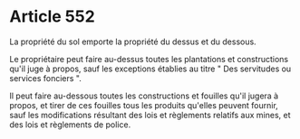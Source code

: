 # Article 552

<p>La propriété du sol emporte la propriété du dessus et du dessous.</p><p>Le propriétaire peut faire au-dessus toutes les plantations et constructions qu'il juge à propos, sauf les exceptions établies au titre " Des servitudes ou services fonciers ".</p><p>Il peut faire au-dessous toutes les constructions et fouilles qu'il jugera à propos, et tirer de ces fouilles tous les produits qu'elles peuvent fournir, sauf les modifications résultant des lois et règlements relatifs aux mines, et des lois et règlements de police.</p>